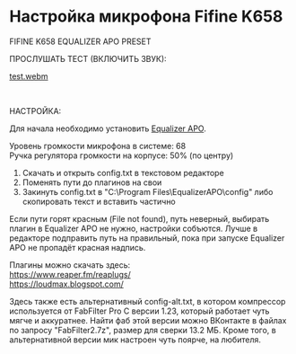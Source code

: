# Настройка микрофона Fifine K658
FIFINE K658 EQUALIZER APO PRESET

ПРОСЛУШАТЬ ТЕСТ (ВКЛЮЧИТЬ ЗВУК):

[test.webm](https://user-images.githubusercontent.com/126677106/222302475-94e8869b-5222-4c02-b888-33edb718081d.webm)

<br>

НАСТРОЙКА:

Для начала необходимо установить <a href="https://sourceforge.net/projects/equalizerapo/files/1.3/EqualizerAPO64-1.3.exe/download">Equalizer APO</a>.

Уровень громкости микрофона в системе: 68<br>
Ручка регулятора громкости на корпусе: 50% (по центру)<br>

1. Скачать и открыть config.txt в текстовом редакторе<br>
2. Поменять пути до плагинов на свои<br>
3. Закинуть config.txt в "C:\Program Files\EqualizerAPO\config" либо скопировать текст и вставить частично<br>

Если пути горят красным (File not found), путь неверный, выбирать плагин в Equalizer APO не нужно, настройки собъются. Лучше в редакторе подправить путь на правильный, пока при запуске Equalizer APO не пропадёт красная надпись.<br>

Плагины можно скачать здесь:<br>
https://www.reaper.fm/reaplugs/<br>
https://loudmax.blogspot.com/<br>

Здесь также есть альтернативный config-alt.txt, в котором компрессор используется от FabFilter Pro C версии 1.23, который работает чуть мягче и аккуратнее. Найти фаб этой версии можно ВКонтакте в файлах по запросу "FabFilter2.7z", размер для сверки 13.2 МБ. Кроме того, в альтернативной версии мик настроен чуть поярче, на любителя.
